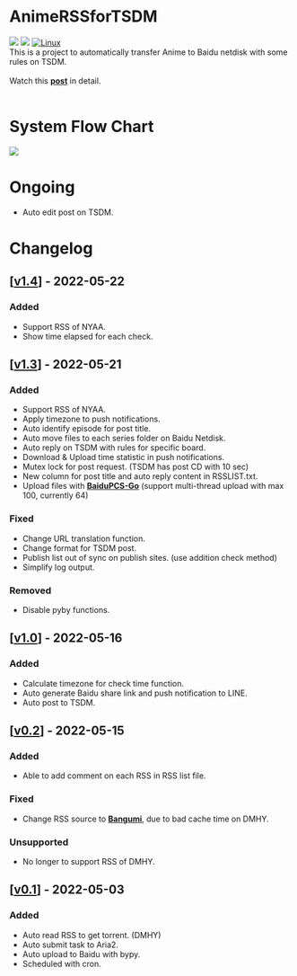 # AnimeRSSforTSDM  
![](https://img.shields.io/badge/tag-v1.4-blue)  ![](https://img.shields.io/badge/maintaince%3F-yes-brightgreen)  [![Linux](https://svgshare.com/i/Zhy.svg)](https://svgshare.com/i/Zhy.svg)  
This is a project to automatically transfer Anime to Baidu netdisk with some rules on TSDM.
<br>
<br>
Watch this [**post**](https://www.tsdm39.net/forum.php?mod=viewthread&tid=1101198&fromuid=675439) in detail. 
<br>
<br>

# System Flow Chart
![](https://kdrive.ga/index.php/s/32de8CArz5yet5c/download)

# Ongoing
- Auto edit post on TSDM.

# Changelog
## [[v1.4](https://github.com/lee850220/AnimeRSSforTSDM/releases/tag/v1.4)] - 2022-05-22
### Added
- Support RSS of NYAA.
- Show time elapsed for each check.

## [[v1.3](https://github.com/lee850220/AnimeRSSforTSDM/releases/tag/v1.3)] - 2022-05-21
### Added
- Support RSS of NYAA.
- Apply timezone to push notifications.
- Auto identify episode for post title.
- Auto move files to each series folder on Baidu Netdisk.
- Auto reply on TSDM with rules for specific board.
- Download & Upload time statistic in push notifications.
- Mutex lock for post request. (TSDM has post CD with 10 sec)
- New column for post title and auto reply content in RSSLIST.txt.
- Upload files with [**BaiduPCS-Go**](https://github.com/qjfoidnh/BaiduPCS-Go) (support multi-thread upload with max 100, currently 64)

### Fixed
- Change URL translation function.
- Change format for TSDM post.
- Publish list out of sync on publish sites. (use addition check method)
- Simplify log output.

### Removed
- Disable pyby functions.

## [[v1.0](https://github.com/lee850220/AnimeRSSforTSDM/releases/tag/v1.0)] - 2022-05-16
### Added
- Calculate timezone for check time function.
- Auto generate Baidu share link and push notification to LINE.
- Auto post to TSDM.


## [[v0.2](https://github.com/lee850220/AnimeRSSforTSDM/commit/d74ce5285ebf1aa978048a879bed106098e240fb)] - 2022-05-15
### Added
- Able to add comment on each RSS in RSS list file.

### Fixed
- Change RSS source to [**Bangumi**](https://bangumi.moe/), due to bad cache time on DMHY.

### Unsupported
- No longer to support RSS of DMHY.

## [[v0.1](https://github.com/lee850220/AnimeRSSforTSDM/commit/3b8fbde57deb28212d3435d80270029f0b71a45e)] - 2022-05-03
### Added
- Auto read RSS to get torrent. (DMHY)
- Auto submit task to Aria2.
- Auto upload to Baidu with bypy.
- Scheduled with cron.